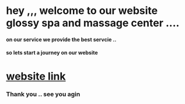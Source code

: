 # hey ,,, welcome to our website glossy spa and massage center ....
#### on our service we provide the best servcie ..
#### so lets start a journey on our website 
# [website link](https://glossy-saloon-spa.web.app/)

### Thank you .. see you agin
